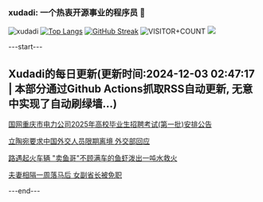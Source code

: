### xudadi: 一个热衷开源事业的程序员 👋

![xudadi](https://github-readme-stats-git-masterorgs-github-readme-stats-team.vercel.app/api?username=xudadi)
[![Top Langs](https://github-readme-stats.vercel.app/api/top-langs/?username=xudadi)](https://github.com/anuraghazra/github-readme-stats)
[![GitHub Streak](https://streak-stats.demolab.com?user=xudadi&locale=zh_Hans)](https://git.io/streak-stats)
![VISITOR+COUNT](https://komarev.com/ghpvc/?username=xudadi&label=VISITOR+COUNT)
![](https://raw.githubusercontent.com/xudadi/xudadi/main/assets/github-contribution-grid-snake.svg)


---start---

## Xudadi的每日更新(更新时间:2024-12-03 02:47:17 | 本部分通过Github Actions抓取RSS自动更新, 无意中实现了自动刷绿墙...)

[国网重庆市电力公司2025年高校毕业生招聘考试(第一批)安排公告](https://www.gongkaoleida.com/article/2215666)

[立陶宛要求中国外交人员限期离境 外交部回应](https://m.163.com/news/article/JIDLEMCO0534A4SC.html)

[路遇起火车辆 "卖鱼哥"不顾满车的鱼虾泼出一吨水救火](https://m.163.com/news/article/JIDDHESM053469LG.html)

[夫妻相隔一周落马后 女副省长被免职](https://m.163.com/news/article/JIDI03BG055040N3.html)

---end---
